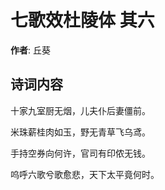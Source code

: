 # 七歌效杜陵体  其六

**作者**: 丘葵

## 诗词内容

十家九室厨无烟，儿夫仆后妻僵前。

米珠薪桂肉如玉，野无青草飞乌鸢。

手持空券向何许，官司有印侬无钱。

呜呼六歌兮歌愈悲，天下太平竟何时。

